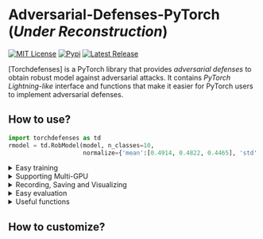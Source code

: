 # Adversarial-Defenses-PyTorch (*Under Reconstruction*)

<p>
  <a href="https://github.com/Harry24k/adversarial-defenses-pytorch/blob/master/LICENSE"><img alt="MIT License" src="https://img.shields.io/github/license/Harry24k/adversarial-defenses-pytorch?&color=brightgreen" /></a>
  <a href="https://pypi.org/project/torchdefenses/"><img alt="Pypi" src="https://img.shields.io/pypi/v/torchdefenses.svg?&color=orange" /></a>
  <a href="https://github.com/Harry24k/adversarial-torchdefenses-pytorch/releases"><img alt="Latest Release" src="https://img.shields.io/github/release/Harry24k/adversarial-torchdefenses-pytorch.svg?&color=blue" /></a>

[Torchdefenses] is a PyTorch library that provides *adversarial defenses* to obtain robust model against adversarial attacks. It contains *PyTorch Lightning-like* interface and functions that make it easier for PyTorch users to implement adversarial defenses.

## How to use?

```python
import torchdefenses as td
rmodel = td.RobModel(model, n_classes=10, 
                     normalize={'mean':[0.4914, 0.4822, 0.4465], 'std':[0.2023, 0.1994, 0.2010]})
```

<details><summary>Easy training</summary><p>

```python
import torchdefenses.trainer as tr
trainer = tr.Standard(rmodel)
trainer.record_rob(train_loader, val_loader, eps=0.3, alpha=0.1, steps=5, std=0.1)
trainer.fit(train_loader=train_loader, max_epoch=10, optimizer="SGD(lr=0.01)",
            scheduler="Step([100, 105], 0.1)", scheduler_type="Epoch",
            record_type="Epoch", save_type="Epoch",
            save_path="./_temp/"+"sample", save_overwrite=True)
```
</p></details>

<details><summary>Supporting Multi-GPU</summary><p>


```python
import os
os.environ["CUDA_VISIBLE_DEVICES"] = "1,2" # Possible GPUS

model = td.utils.load_model(model_name="ResNet18", n_classes=10).cuda() # Load model
model = torch.nn.DataParallel(model) # Parallelize

rmodel = td.RobModel(model, n_classes=10, 
                  normalize={'mean':[0.4914, 0.4822, 0.4465], 'std':[0.2023, 0.1994, 0.2010]}) # Wrap it with RobModel
trainer = ... # Define trainer
trainer.fit(..) # Training start
```

</p></details>

<details><summary>Recording, Saving and Visualizing</summary><p>

```python
trainer.save_all("./_temp/"+"sample", overwrite=True)
trainer.rm.plot(title="A", xlabel="Epoch", ylabel="Accuracy",
                figsize=(6, 4),
                x_key='Epoch',
                y_keys=['Clean(Tr)', 'FGSM(Tr)', 'PGD(Tr)', 'GN(Tr)',
                        'Clean(Val)', 'FGSM(Val)', 'PGD(Val)', 'GN(Val)'],
                ylim=(-10, 110),
                colors=['k', '#D81B60', '#1E88E5', '#004D40']*2,
                labels=['Clean', 'FGSM', 'PGD', 'GN', '', '', '', ''],
                linestyles=['-', '-', '-', '-', '--', '--', '--', '--'],
               )
```
</p></details>

<details><summary>Easy evaluation</summary><p>

```python
rmodel.eval_accuracy(test_loader)
rmodel.eval_rob_accuracy_pgd(test_loader, eps=1, alpha=0.1,
                             steps=10, random_start=True, restart_num=1)
```
</p></details>

<details><summary>Useful functions</summary><p>

```python
from torchdefenses.utils import fix_randomness, fix_gpu
fix_randomness(0)
fix_gpu(0)
```
</p></details>

## How to customize?

